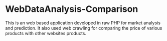 # WebDataAnalysis-Comparison
This is an web based application developed in raw PHP for market analysis and prediction. It also used web crawling for comparing the price of various products with other websites products.

